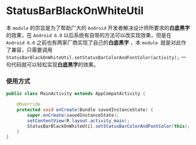 # StatusBarBlackOnWhiteUtil

本 `module` 的宗旨是为了帮助广大的 `Android` 开发者解决设计师所要求的**白底黑字**的效果，在 `Android 6.0` 以后系统有自带的方法可以改实现效果，但是在 `Android 6.0` 之前也有两家厂商实现了自己的**白底黑字** ，本 `module `就是对此作了兼容，只需要调用 `StatusBarBlackOnWhiteUtil.setStatusBarColorAndFontColor(activity);` 一句代码就可以轻松实现**白底黑字**的效果。

### 使用方式

```java
public class MainActivity extends AppCompatActivity {

    @Override
    protected void onCreate(Bundle savedInstanceState) {
        super.onCreate(savedInstanceState);
        setContentView(R.layout.activity_main);
        StatusBarBlackOnWhiteUtil.setStatusBarColorAndFontColor(this);
    }
}
```

